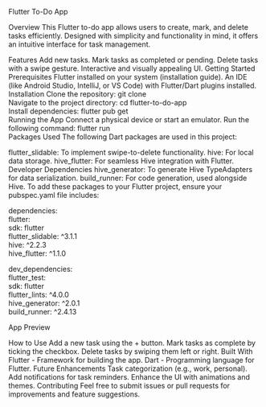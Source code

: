 Flutter To-Do App

Overview
This Flutter to-do app allows users to create, mark, and delete tasks efficiently. Designed with simplicity and functionality in mind, it offers an intuitive interface for task management.

Features
Add new tasks.
Mark tasks as completed or pending.
Delete tasks with a swipe gesture.
Interactive and visually appealing UI.
Getting Started
Prerequisites
Flutter installed on your system (installation guide).
An IDE (like Android Studio, IntelliJ, or VS Code) with Flutter/Dart plugins installed.
Installation
Clone the repository:
git clone <repository-link>  
Navigate to the project directory:
cd flutter-to-do-app  
Install dependencies:
flutter pub get  
Running the App
Connect a physical device or start an emulator.
Run the following command:
flutter run  
Packages Used
The following Dart packages are used in this project:

flutter_slidable: To implement swipe-to-delete functionality.
hive: For local data storage.
hive_flutter: For seamless Hive integration with Flutter.
Developer Dependencies
hive_generator: To generate Hive TypeAdapters for data serialization.
build_runner: For code generation, used alongside Hive.
To add these packages to your Flutter project, ensure your pubspec.yaml file includes:

dependencies:  
  flutter:  
    sdk: flutter  
  flutter_slidable: ^3.1.1  
  hive: ^2.2.3  
  hive_flutter: ^1.1.0  

dev_dependencies:  
  flutter_test:  
    sdk: flutter  
  flutter_lints: ^4.0.0  
  hive_generator: ^2.0.1  
  build_runner: ^2.4.13 
 
App Preview



How to Use
Add a new task using the + button.
Mark tasks as complete by ticking the checkbox.
Delete tasks by swiping them left or right.
Built With
Flutter - Framework for building the app.
Dart - Programming language for Flutter.
Future Enhancements
Task categorization (e.g., work, personal).
Add notifications for task reminders.
Enhance the UI with animations and themes.
Contributing
Feel free to submit issues or pull requests for improvements and feature suggestions.
